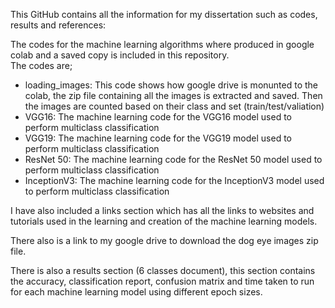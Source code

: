 This GitHub contains all the information for my dissertation such as codes, results and references:  

The codes for the machine learning algorithms where produced in google colab and a saved copy is included in this repository.  
The codes are;  
* loading_images: This code shows how google drive is monunted to the colab, the zip file containing all the images is extracted and saved. Then the images are counted based on their class and set (train/test/valiation)
* VGG16: The machine learning code for the VGG16 model used to perform multiclass classification
* VGG19: The machine learning code for the VGG19 model used to perform multiclass classification
* ResNet 50: The machine learning code for the ResNet 50 model used to perform multiclass classification
* InceptionV3: The machine learning code for the InceptionV3 model used to perform multiclass classification

I have also included a links section which has all the links to websites and tutorials used in the learning and creation of the machine learning models.  

There also is a link to my google drive to download the dog eye images zip file.  

There is also a results section (6 classes document), this section contains the accuracy, classification report, confusion matrix and time taken to run for each machine learning model using different epoch sizes.
